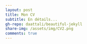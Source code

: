 ```yaml
---
layout: post
title: Mon CV
subtitle: En détails...
gh-repo: daattali/beautiful-jekyll
share-img: /assets/img/CV2.png
comments: true
---
```


